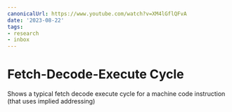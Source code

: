 ```yaml
---
canonicalUrl: https://www.youtube.com/watch?v=XM4lGflQFvA
date: '2023-08-22'
tags:
- research
- inbox
---
```


# Fetch-Decode-Execute Cycle

Shows a typical fetch decode execute cycle for a machine code instruction (that uses implied addressing)